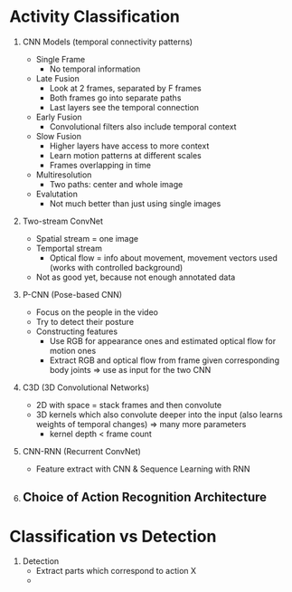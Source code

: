 # Activity Classification
1. CNN Models (temporal connectivity patterns)
    - Single Frame
        * No temporal information
    - Late Fusion
        * Look at 2 frames, separated by F frames
        * Both frames go into separate paths
        * Last layers see the temporal connection
    - Early Fusion
        * Convolutional filters also include temporal context
    - Slow Fusion
        * Higher layers have access to more context
        * Learn motion patterns at different scales
        * Frames overlapping in time
    - Multiresolution
        * Two paths: center and whole image
    - Evalutation
        * Not much better than just using single images

1. Two-stream ConvNet
    - Spatial stream = one image
    - Temportal stream
        * Optical flow = info about movement, movement vectors used (works with controlled background)
    - Not as good yet, because not enough annotated data

1. P-CNN (Pose-based CNN)
    - Focus on the people in the video
    - Try to detect their posture
    - Constructing features
        * Use RGB for appearance ones and estimated optical flow for motion ones
        * Extract RGB and optical flow from frame given corresponding body joints => use as input for the two CNN

1. C3D (3D Convolutional Networks)
    - 2D with space = stack frames and then convolute
    - 3D kernels which also convolute deeper into the input (also learns weights of temporal changes) => many more parameters
        * kernel depth < frame count

1. CNN-RNN (Recurrent ConvNet)
    - Feature extract with CNN & Sequence Learning with RNN

1. Choice of Action Recognition Architecture
    -



# Classification vs Detection
1. Detection
    - Extract parts which correspond to action X
    - 
